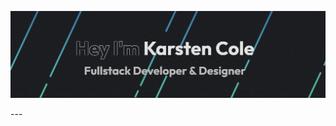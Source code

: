 <p align="center">
  <a href="https://karstencole.github.io/personal-website-v2/">
    <img src="/Banner.jpeg">
  </a>
</p>
---
